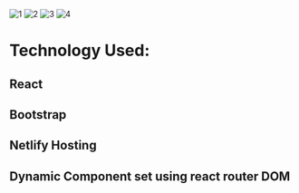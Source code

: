 ![1](https://user-images.githubusercontent.com/67514706/99676386-9eaae300-2aa2-11eb-979a-7cec4a515008.png)
![2](https://user-images.githubusercontent.com/67514706/99676399-a4082d80-2aa2-11eb-92b2-ceae02a3cd44.png)
![3](https://user-images.githubusercontent.com/67514706/99676411-a8344b00-2aa2-11eb-83e0-db8a7ec7ee7c.png)
![4](https://user-images.githubusercontent.com/67514706/99676418-ab2f3b80-2aa2-11eb-8df3-9f6ed5308260.png)



# Technology Used:


## React
## Bootstrap 
## Netlify Hosting
## Dynamic Component set using react router DOM
